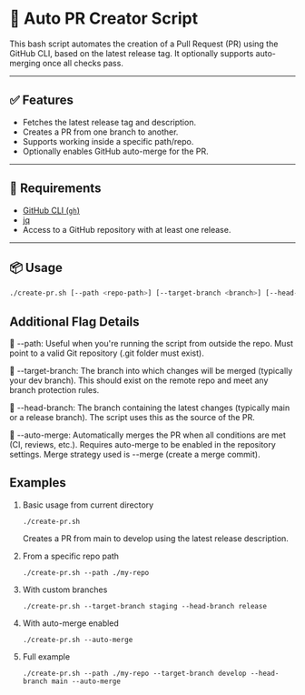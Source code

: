 # 🚀 Auto PR Creator Script

This bash script automates the creation of a Pull Request (PR) using the GitHub CLI, based on the latest release tag. It optionally supports auto-merging once all checks pass.

---

## ✅ Features

- Fetches the latest release tag and description.
- Creates a PR from one branch to another.
- Supports working inside a specific path/repo.
- Optionally enables GitHub auto-merge for the PR.

---

## 🧩 Requirements

- [GitHub CLI (`gh`)](https://cli.github.com/)
- [jq](https://stedolan.github.io/jq/)
- Access to a GitHub repository with at least one release.

---

## 📦 Usage

```bash
./create-pr.sh [--path <repo-path>] [--target-branch <branch>] [--head-branch <branch>] [--auto-merge]
```

## Additional Flag Details

🔹 --path:
Useful when you're running the script from outside the repo.
Must point to a valid Git repository (.git folder must exist).

🔹 --target-branch:
The branch into which changes will be merged (typically your dev branch).
This should exist on the remote repo and meet any branch protection rules.

🔹 --head-branch:
The branch containing the latest changes (typically main or a release branch).
The script uses this as the source of the PR.

🔹 --auto-merge:
Automatically merges the PR when all conditions are met (CI, reviews, etc.).
Requires auto-merge to be enabled in the repository settings.
Merge strategy used is --merge (create a merge commit).

## Examples

1. Basic usage from current directory

   ```shell
   ./create-pr.sh
   ```
   
   Creates a PR from main to develop using the latest release description.

2. From a specific repo path
   ```shell
   ./create-pr.sh --path ./my-repo
   ```
3. With custom branches
    ```shell
    ./create-pr.sh --target-branch staging --head-branch release
    ```
4. With auto-merge enabled
    ```shell
    ./create-pr.sh --auto-merge
    ```
5. Full example
    ```shell
    ./create-pr.sh --path ./my-repo --target-branch develop --head-branch main --auto-merge
    ```
